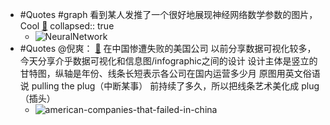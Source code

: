 - #Quotes #graph 看到某人发推了一个很好地展现神经网络数学参数的图片，Cool [🔗](https://twitter.com/DataScienceDojo/status/1509895106610016260)
  collapsed:: true
	- ![NeuralNetwork](https://image-host-1255524710.cos.ap-beijing.myqcloud.com/img/20220403122748.png)
- #Quotes @倪爽： [🔗](https://twitter.com/nishuang/status/1509379415725293568) 
  在中国惨遭失败的美国公司
  以前分享数据可视化较多，今天分享介乎数据可视化和信息图/infographic之间的设计
  设计主体是竖立的甘特图，纵轴是年份、线条长短表示各公司在国内运营多少月
  原图用英文俗语说 pulling the plug（中断某事） 前持续了多久，所以把线条艺术美化成 plug（插头）
	- ![american-companies-that-failed-in-china](https://image-host-1255524710.cos.ap-beijing.myqcloud.com/img/20220403123519.png)
